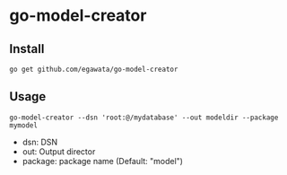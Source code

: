 # go-model-creator

## Install

```
go get github.com/egawata/go-model-creator
```

## Usage
```
go-model-creator --dsn 'root:@/mydatabase' --out modeldir --package mymodel
```

* dsn: DSN
* out: Output director
* package: package name (Default: "model")


